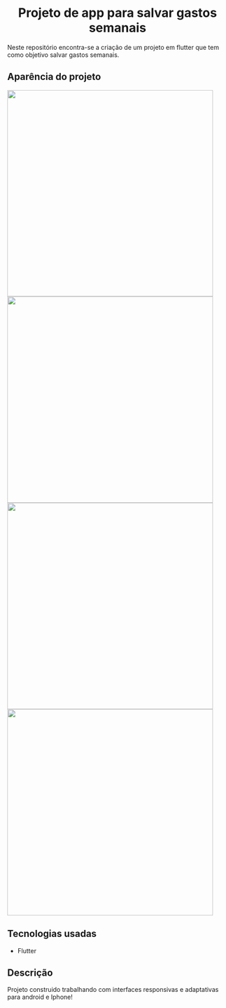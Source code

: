 <h1 align="center">Projeto de app para salvar gastos semanais</h1> 
Neste repositório encontra-se a criação de um projeto em flutter que tem como objetivo salvar gastos semanais.

## Aparência do projeto
<img width = "470" src="/imgs/post1.PNG"><br>
<img width = "470" src="/imgs/post2.PNG"><br>
<img width = "470" src="/imgs/post3.PNG"><br>
<img width = "470" src="/imgs/post4.PNG"><br>

## Tecnologias usadas

- Flutter

## Descrição

Projeto construido trabalhando com interfaces responsivas e adaptativas para android e Iphone!
